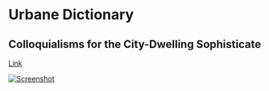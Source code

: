 # Urbane Dictionary

## Colloquialisms for the City-Dwelling Sophisticate

[Link](http://www.urbane-dictionary.net)

[![Screenshot](http://s3.amazonaws.com/urbane-dictionary-production/terms/screenshot)](http://www.urbane-dictionary.net)
